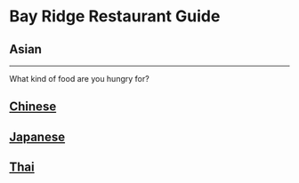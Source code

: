 # Bay Ridge Restaurant Guide
## Asian
---
What kind of food are you hungry for?
## [Chinese](chinese.md)
## [Japanese](japanese.md)
## [Thai](thai.md)
